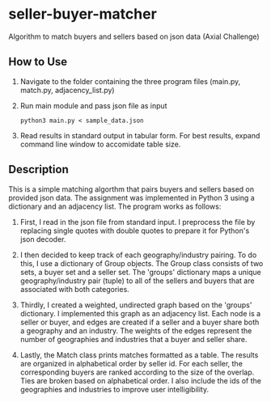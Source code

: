 # seller-buyer-matcher
Algorithm to match buyers and sellers based on json data (Axial Challenge)


## How to Use
1.  Navigate to the folder containing the three program files (main.py, match.py, adjacency_list.py)

2.  Run main module and pass json file as input

    ```
    python3 main.py < sample_data.json
    ```

3.  Read results in standard output in tabular form. For best results, expand command line window to accomidate table size.

## Description

This is a simple matching algorthm that pairs buyers and
sellers based on provided json data. The assignment was implemented in Python 3 using a dictionary and an adjacency list. The program works as follows:

1. First, I read in the json file from standard input. I preprocess the file by replacing single quotes with double quotes to prepare it for Python's json decoder.

2. I then decided to keep track of each geography/industry pairing. To do this, I use a dictionary of Group objects. The Group class consists of two sets, a buyer set and a seller set. The 'groups' dictionary maps a unique
geography/industry pair (tuple) to all of the sellers and buyers that are associated with both categories.

3. Thirdly, I created a weighted, undirected graph based on the 'groups'
dictionary. I implemented this graph as an adjacency list. Each node is a seller or buyer, and edges are created if a seller and a buyer share both a geography and an industry. The weights of the edges represent the number of geographies and industries that a buyer and seller share.

4. Lastly, the Match class prints matches formatted as a table. The results are organized in alphabetical order by seller id. For each seller, the corresponding buyers are ranked according to the size of the overlap. Ties are broken based on alphabetical order. I also include the ids of the geographies and industries to improve user intelligibility.
